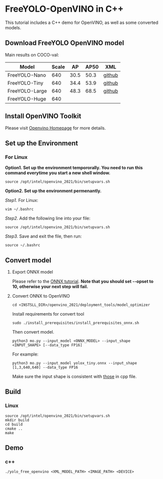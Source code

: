 # FreeYOLO-OpenVINO in C++

This tutorial includes a C++ demo for OpenVINO, as well as some converted models.

## Download FreeYOLO OpenVINO model
Main results on COCO-val:

| Model          |  Scale  |    AP    |    AP50    |  XML  |
|----------------|---------|----------|------------|----------|
| FreeYOLO-Nano  |  640    |   30.5   |   50.3     | [github](https://github.com/yjh0410/FreeYOLO/releases/download/weight/yolo_free_nano_openvino.zip) |
| FreeYOLO-Tiny  |  640    |   34.4   |   53.9     | [github](https://github.com/yjh0410/FreeYOLO/releases/download/weight/yolo_free_tiny_openvino.zip) |
| FreeYOLO-Large |  640    |   48.3   |   68.5     | [github](https://github.com/yjh0410/FreeYOLO/releases/download/weight/yolo_free_large_openvino.zip) |
| FreeYOLO-Huge  |  640    |      |        |  |

## Install OpenVINO Toolkit

Please visit [Openvino Homepage](https://docs.openvinotoolkit.org/latest/get_started_guides.html) for more details.

## Set up the Environment

### For Linux

**Option1. Set up the environment tempororally. You need to run this command everytime you start a new shell window.**

```shell
source /opt/intel/openvino_2021/bin/setupvars.sh
```

**Option2. Set up the environment permenantly.**

*Step1.* For Linux:
```shell
vim ~/.bashrc 
```

*Step2.* Add the following line into your file:

```shell
source /opt/intel/openvino_2021/bin/setupvars.sh
```

*Step3.* Save and exit the file, then run:

```shell
source ~/.bashrc
```


## Convert model

1. Export ONNX model
   
   Please refer to the [ONNX tutorial](../../ONNXRuntime). **Note that you should set --opset to 10, otherwise your next step will fail.**

2. Convert ONNX to OpenVINO 

   ``` shell
   cd <INSTSLL_DIR>/openvino_2021/deployment_tools/model_optimizer
   ```

   Install requirements for convert tool

   ```shell
   sudo ./install_prerequisites/install_prerequisites_onnx.sh
   ```

   Then convert model.
   ```shell
   python3 mo.py --input_model <ONNX_MODEL> --input_shape <INPUT_SHAPE> [--data_type FP16]
   ```
   For example:
   ```shell
   python3 mo.py --input_model yolox_tiny.onnx --input_shape [1,3,640,640] --data_type FP16
   ```  

   Make sure the input shape is consistent with [those](yolo_free_openvino.cpp#L24-L25) in cpp file. 

## Build 

### Linux
```shell
source /opt/intel/openvino_2021/bin/setupvars.sh
mkdir build
cd build
cmake ..
make
```

## Demo

### c++

```shell
./yolo_free_openvino <XML_MODEL_PATH> <IMAGE_PATH> <DEVICE>
```
